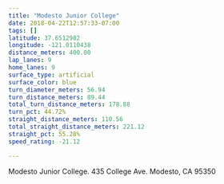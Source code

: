 ```yaml
---
title: "Modesto Junior College"
date: 2018-04-22T12:57:33-07:00
tags: []
latitude: 37.6512982
longitude: -121.0110438
distance_meters: 400.00
lap_lanes: 9
home_lanes: 9
surface_type: artificial
surface_color: blue
turn_diameter_meters: 56.94
turn_distance_meters: 89.44
total_turn_distance_meters: 178.88
turn_pct: 44.72%
straight_distance_meters: 110.56
total_straight_distance_meters: 221.12
straight_pct: 55.28%
speed_rating: -21.12

---
```


Modesto Junior College. 435 College Ave. Modesto, CA 95350

<!--more-->
